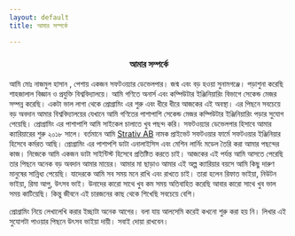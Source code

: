 ```yaml
---
layout: default
title: আমার সম্পর্কে

---
```

### <center class="pageTitle">আমার সম্পর্কে</center>

আমি মোঃ নাজমুল হাসান , পেশায় একজন সফটওয়্যার ডেভেলপার। জন্ম এবং বড় হওয়া সুনামগঞ্জে। পড়াশুনা করেছি শাহজালাল বিজ্ঞান ও প্রযুক্তি বিশ্ববিদ্যালয়ে। আমি গণিতে অনার্স এবং কম্পিউটার ইঞ্জিনিয়ারিং বিভাগে সেকেন্ড মেজর সম্পন্ন করেছি। একটা ভাল লাগা থেকে প্রোগ্রামিং এর শুরু এবং ধীরে ধীরে আজকের এই অবস্থা। এর পিছনে সবচেয়ে বড় অবদান আমার বিশ্ববিদ্যালয়ের যেখানে আমি গণিতের পাশাপাশি সেকেন্ড মেজর কম্পিউটার ইঞ্জিনিয়ারিং পড়ার সুযোগ পেয়েছি। প্রোগ্রামিং এর পাশাপাশি আমি সাইকেল চালাতে খুব পছন্দ করি। সফটওয়্যার ডেভেলপার হিসাবে আমার ক্যারিয়ারের শুরু ২০১৮ সালে। বর্তমানে আমি [Strativ AB](https://www.strativ.se) নামক প্রাইভেট সফটওয়ার ফার্মে সফটওয়ার ইঞ্জিনিয়ার হিসেবে  কর্মরত আছি। প্রোগ্রামিং এর পাশাপশি ডাটা এনালাইসিস এবং মেশিন লার্নিং মডেল তৈরি করা আমার পছন্দের কাজ। নিজেকে আমি একজন ডাটা সাইন্টিস্ট হিসেবে প্রতিষ্টিত করতে চাই। আজকের এই পর্যন্ত আমি আসতে পেরেছি তার পিছনে অনেক বড় অবদান আমার মায়ের। আমার মা ছাড়াও আমার এই অল্প ক্যারিয়ার বয়সে আমি কিছু দারুণ মানুষের সান্নিধ্য পেয়েছি। যাদেরকে আমি সব সময় মনে রাখি এবং রাখতে চাই। তারা হলেন রিফাত ভাইয়া, নিউটন ভাইয়া, রিমা আপু, উৎসব ভাই। উনাদের কারো সাথে খুব কম সময় অতিবাহিত করেছি আবার কারো সাথে খুব ভাল সময় কাটিয়েছি। কিন্তু জীবনে এই চারজনের কাছ থেকে শিখেছি সবচেয়ে বেশি।

প্রোগ্রামিং নিয়ে লেখালেখি করার ইচ্ছাটা অনেক আগের। বলা যায় আলসেমি করেই কখনো শুরু করা হয় নি। লিখার এই সুযোগটা পাওয়ার পিছনে উৎসব ভাইয়া দায়ী।
সবাই দোয়া রাখবেন।